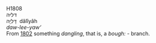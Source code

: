 <body>
  <p>H1808<br>  דּליּה  <br> דָּלִיָה  ‎  dâlı̂yâh  <br><i>daw-lee-yaw‘ </i><br>From <a href="h1802.htm">1802</a>  something <i>dangling</i>, that is, a <i>bough: - </i>branch.<br></p>
 </body>